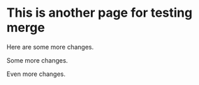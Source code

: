 # This is another page for testing merge

Here are some more changes.

Some more changes.

Even more changes.

